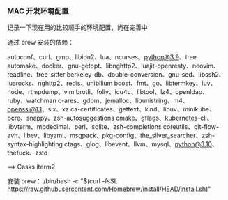 ### MAC 开发环境配置
记录一下现在用的比较顺手的环境配置，尚在完善中

通过 brew 安装的依赖：

autoconf、curl、gmp、libidn2、lua、ncurses、python@3.9、tree
automake、docker、gnu-getopt、libnghttp2、luajit-openresty、neovim、readline、tree-sitter
berkeley-db、double-conversion、gnu-sed、libssh2、luarocks、nghttp2、redis、unibilium
boost、fmt、go、libtermkey、luv、node、rtmpdump、vim
brotli、folly、icu4c、libtool、lz4、openldap、ruby、watchman
c-ares、gdbm、jemalloc、libunistring、m4、openssl@1.1、six、xz
ca-certificates、gettext、kind、libuv、minikube、pcre、snappy、zsh-autosuggestions
cmake、gflags、kubernetes-cli、libvterm、mpdecimal、perl、sqlite、zsh-completions
coreutils、git-flow-avh、libev、libyaml、msgpack、pkg-config、the_silver_searcher、zsh-syntax-highlighting
ctags、glog、libevent、llvm、mysql、python@3.10、thefuck、zstd

==> Casks
iterm2


安装 brew：
/bin/bash -c "$(curl -fsSL https://raw.githubusercontent.com/Homebrew/install/HEAD/install.sh)"
